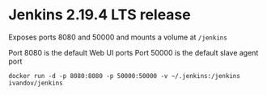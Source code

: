 # Jenkins 2.19.4 LTS release

Exposes ports 8080 and 50000 and mounts a volume at `/jenkins`

Port 8080 is the default Web UI ports
Port 50000 is the default slave agent port

`docker run -d -p 8080:8080 -p 50000:50000 -v ~/.jenkins:/jenkins ivandov/jenkins`
